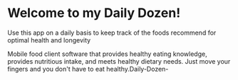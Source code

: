 # Welcome to my Daily Dozen!
Use this app on a daily basis to keep track of the foods recommend for optimal health and longevity

Mobile food client software that provides healthy eating knowledge, provides nutritious intake, and meets healthy dietary needs. Just move your fingers and you don't have to eat healthy.Daily-Dozen-
